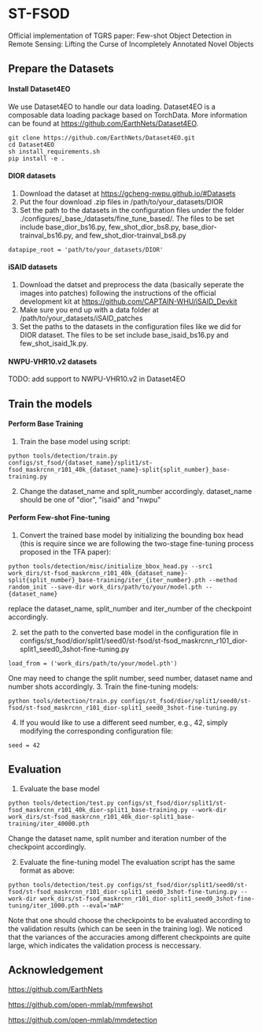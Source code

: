 # ST-FSOD
Official implementation of TGRS paper: Few-shot Object Detection in Remote Sensing: Lifting the Curse of Incompletely Annotated Novel Objects

## Prepare the Datasets
#### Install Dataset4EO
We use Dataset4EO to handle our data loading. Dataset4EO is a composable data loading package based on TorchData. More information can be found at https://github.com/EarthNets/Dataset4EO.

```shell
git clone https://github.com/EarthNets/Dataset4EO.git
cd Dataset4EO
sh install_requirements.sh
pip install -e .
```

#### DIOR datasets
1. Download the dataset at https://gcheng-nwpu.github.io/#Datasets
2. Put the four download .zip files in /path/to/your_datasets/DIOR
3. Set the path to the datasets in the configuration files under the folder ./configures/\_base_/datasets/fine_tune_based/. The files to be set include base_dior_bs16.py, few_shot_dior_bs8.py, base_dior-trainval_bs16.py, and few_shot_dior-trainval_bs8.py
```shell
datapipe_root = 'path/to/your_datasets/DIOR'
```

#### iSAID datasets
1. Download the datset and preprocess the data (basically seperate the images into patches) following the instructions of the official development kit at https://github.com/CAPTAIN-WHU/iSAID_Devkit
2. Make sure you end up with a data folder at /path/to/your_datasets/iSAID_patches
3. Set the paths to the datasets in the configuration files like we did for DIOR dataset. The files to be set include base_isaid_bs16.py and few_shot_isaid_1k.py.

#### NWPU-VHR10.v2 datasets
TODO: add support to NWPU-VHR10.v2 in Dataset4EO

## Train the models
#### Perform Base Training
1. Train the base model using script:
```shell
python tools/detection/train.py configs/st_fsod/{dataset_name}/split1/st-fsod_maskrcnn_r101_40k_{dataset_name}-split{split_number}_base-training.py
```

2. Change the dataset_name and split_number accordingly. dataset_name should be one of "dior", "isaid" and "nwpu"

#### Perform Few-shot Fine-tuning
1. Convert the trained base model by initializing the bounding box head (this is require since we are following the two-stage fine-tuning process proposed in the TFA paper):
```shell
python tools/detection/misc/initialize_bbox_head.py --src1 work_dirs/st-fsod_maskrcnn_r101_40k_{dataset_name}-split{split_number}_base-training/iter_{iter_number}.pth --method random_init --save-dir work_dirs/path/to/your/model.pth --{dataset_name}
```
replace the dataset_name, split_number and iter_number of the checkpoint accordingly.

2. set the path to the converted base model in the configuration file in configs/st_fsod/dior/split1/seed0/st-fsod/st-fsod_maskrcnn_r101_dior-split1_seed0_3shot-fine-tuning.py
```shell
load_from = ('work_dirs/path/to/your/model.pth')
```
One may need to change the split number, seed number, dataset name and number shots accordingly.
3. Train the fine-tuning models:
```shell
python tools/detection/train.py configs/st_fsod/dior/split1/seed0/st-fsod/st-fsod_maskrcnn_r101_dior-split1_seed0_3shot-fine-tuning.py
```
4. If you would like to use a different seed number, e.g., 42, simply modifying the corresponding configuration file:
```shell
seed = 42
```

## Evaluation
1. Evaluate the base model
```shell
python tools/detection/test.py configs/st_fsod/dior/split1/st-fsod_maskrcnn_r101_40k_dior-split1_base-training.py --work-dir work_dirs/st-fsod_maskrcnn_r101_40k_dior-split1_base-training/iter_40000.pth
```
Change the dataset name, split number and iteration number of the checkpoint accordingly.

2. Evaluate the fine-tuning model
The evaluation script has the same format as above:
```shell
python tools/detection/test.py configs/st_fsod/dior/split1/seed0/st-fsod/st-fsod_maskrcnn_r101_dior-split1_seed0_3shot-fine-tuning.py --work-dir work_dirs/st-fsod_maskrcnn_r101_dior-split1_seed0_3shot-fine-tuning/iter_1000.pth --eval='mAP'
```
Note that one should choose the checkpoints to be evaluated according to the validation results (which can be seen in the training log). We noticed that the variances of the accuracies among different checkpoints are quite large, which indicates the validation process is neccessary.

## Acknowledgement
https://github.com/EarthNets

https://github.com/open-mmlab/mmfewshot

https://github.com/open-mmlab/mmdetection
